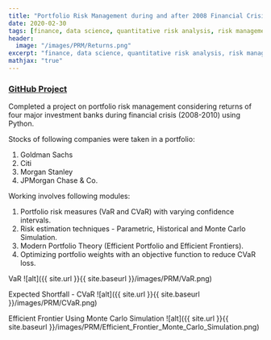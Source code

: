 ```yaml
---
title: "Portfolio Risk Management during and after 2008 Financial Crisis"
date: 2020-02-30
tags: [finance, data science, quantitative risk analysis, risk management]
header:
  image: "/images/PRM/Returns.png"
excerpt: "finance, data science, quantitative risk analysis, risk management"
mathjax: "true"
---
```


### [GitHub Project](https://github.com/BAGLAT/Portfolio-Risk-Management)

Completed a project on portfolio risk management considering returns of four major investment banks during financial crisis (2008-2010) using Python. 

Stocks of following companies were taken in a portfolio:
1. Goldman Sachs
2. Citi
3. Morgan Stanley
4. JPMorgan Chase & Co.

Working involves following modules:

1. Portfolio risk measures (VaR and CVaR) with varying confidence intervals.
2. Risk estimation techniques - Parametric, Historical and Monte Carlo Simulation.
3. Modern Portfolio Theory (Efficient Portfolio and Efficient Frontiers).
4. Optimizing portfolio weights with an objective function to reduce CVaR loss.

VaR
![alt]({{ site.url }}{{ site.baseurl }}/images/PRM/VaR.png)

Expected Shortfall - CVaR
![alt]({{ site.url }}{{ site.baseurl }}/images/PRM/CVaR.png)

Efficient Frontier Using Monte Carlo Simulation
![alt]({{ site.url }}{{ site.baseurl }}/images/PRM/Efficient_Frontier_Monte_Carlo_Simulation.png)

